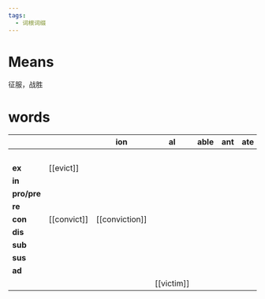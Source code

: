 ```yaml
---
tags:
  - 词根词缀
---
```

# Means
征服，战胜
# words
|             |             | **ion**        | **al**     | **able** | **ant** | **ate** | **ous**        |     |
| ----------- | ----------- | -------------- | ---------- | -------- | ------- | ------- | -------------- | --- |
|             |             |                |            |          |         |         | [[victorious]] |     |
| **ex**      | [[evict]]   |                |            |          |         |         |                |     |
| **in**      |             |                |            |          |         |         |                |     |
| **pro/pre** |             |                |            |          |         |         |                |     |
| **re**      |             |                |            |          |         |         |                |     |
| **con**     | [[convict]] | [[conviction]] |            |          |         |         |                |     |
| **dis**     |             |                |            |          |         |         |                |     |
| **sub**     |             |                |            |          |         |         |                |     |
| **sus**     |             |                |            |          |         |         |                |     |
| **ad**      |             |                |            |          |         |         |                |     |
|             |             |                | [[victim]] |          |         |         |                |     |
